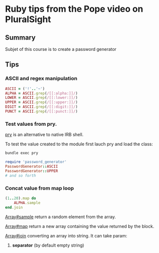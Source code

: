 # Ruby tips from the Pope video on PluralSight

## Summary

Subjet of this course is to create a password generator

## Tips

### ASCII and regex manipulation

```Ruby
ASCII = ('!'..'~')
ALPHA = ASCII.grep(/[[:alpha:]]/)
LOWER = ASCII.grep(/[[:lower:]]/)
UPPER = ASCII.grep(/[[:upper:]]/)
DIGIT = ASCII.grep(/[[:digit:]]/)
PUNCT = ASCII.grep(/[[:punct:]]/)
```

### Test values from pry.

[pry](https://github.com/pry/pry) is an alternative to native IRB shell.

To test the value created to the module first lauch pry and load the class:

```sh
bundle exec pry
```

```ruby
require 'password_generator'
PasswordGenerator::ASCII
PasswordGenerator::UPPER
# and so forth
```
### Concat value from map loop

```ruby
(1..20).map do
    ALPHA.sample
end.join
```
[Array\#sample](http://ruby-doc.org//core-2.2.0/Array.html#method-i-sample)
return a random element from the array.

[Array\#map](http://ruby-doc.org//core-2.1.1/Array.html#method-i-map)
return a new array containing the value returned by the block.

[Array\#join](http://ruby-doc.org//core-2.1.1/Array.html#method-i-join)
converting an array into string. It can take param:

1. __separator__ (by default empty string)

